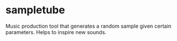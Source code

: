 # sampletube
Music production tool that generates a random sample given certain parameters. Helps to inspire new sounds.
